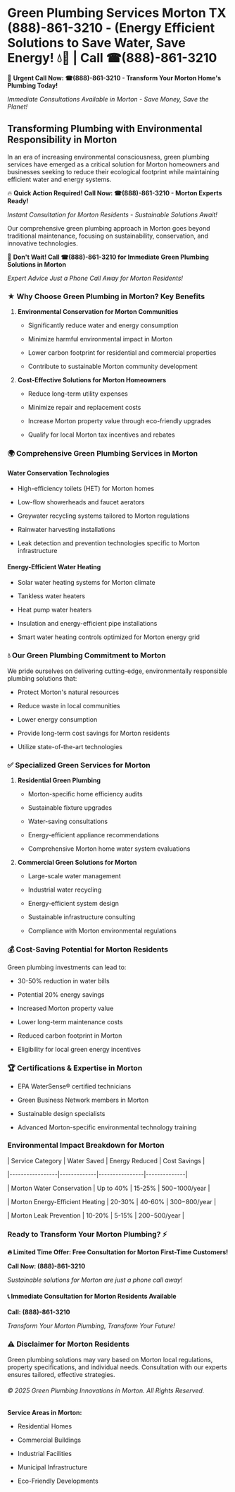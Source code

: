 # Green Plumbing Services Morton TX (888)-861-3210 - (Energy Efficient Solutions to Save Water, Save Energy! 💧🌿 | Call ☎(888)-861-3210

🚨 **Urgent Call Now: ☎(888)-861-3210 - Transform Your Morton Home's Plumbing Today!**
*Immediate Consultations Available in Morton - Save Money, Save the Planet!*

## Transforming Plumbing with Environmental Responsibility in Morton

In an era of increasing environmental consciousness, green plumbing services have emerged as a critical solution for Morton homeowners and businesses seeking to reduce their ecological footprint while maintaining efficient water and energy systems. 

🔥 **Quick Action Required! Call Now: ☎(888)-861-3210 - Morton Experts Ready!**
*Instant Consultation for Morton Residents - Sustainable Solutions Await!*

Our comprehensive green plumbing approach in Morton goes beyond traditional maintenance, focusing on sustainability, conservation, and innovative technologies.

🚨 **Don't Wait! Call ☎(888)-861-3210 for Immediate Green Plumbing Solutions in Morton**
*Expert Advice Just a Phone Call Away for Morton Residents!*

### ★ Why Choose Green Plumbing in Morton? Key Benefits

1. **Environmental Conservation for Morton Communities** 
   - Significantly reduce water and energy consumption
   - Minimize harmful environmental impact in Morton
   - Lower carbon footprint for residential and commercial properties
   - Contribute to sustainable Morton community development

2. **Cost-Effective Solutions for Morton Homeowners** 
   - Reduce long-term utility expenses
   - Minimize repair and replacement costs
   - Increase Morton property value through eco-friendly upgrades
   - Qualify for local Morton tax incentives and rebates

### 🌍 Comprehensive Green Plumbing Services in Morton

#### Water Conservation Technologies
- High-efficiency toilets (HET) for Morton homes
- Low-flow showerheads and faucet aerators
- Greywater recycling systems tailored to Morton regulations
- Rainwater harvesting installations
- Leak detection and prevention technologies specific to Morton infrastructure

#### Energy-Efficient Water Heating
- Solar water heating systems for Morton climate
- Tankless water heaters
- Heat pump water heaters
- Insulation and energy-efficient pipe installations
- Smart water heating controls optimized for Morton energy grid

### 💧 Our Green Plumbing Commitment to Morton

We pride ourselves on delivering cutting-edge, environmentally responsible plumbing solutions that:
- Protect Morton's natural resources
- Reduce waste in local communities
- Lower energy consumption
- Provide long-term cost savings for Morton residents
- Utilize state-of-the-art technologies

### ✅ Specialized Green Services for Morton

1. **Residential Green Plumbing**
   - Morton-specific home efficiency audits
   - Sustainable fixture upgrades
   - Water-saving consultations
   - Energy-efficient appliance recommendations
   - Comprehensive Morton home water system evaluations

2. **Commercial Green Solutions for Morton**
   - Large-scale water management
   - Industrial water recycling
   - Energy-efficient system design
   - Sustainable infrastructure consulting
   - Compliance with Morton environmental regulations

### 💰 Cost-Saving Potential for Morton Residents

Green plumbing investments can lead to:
- 30-50% reduction in water bills
- Potential 20% energy savings
- Increased Morton property value
- Lower long-term maintenance costs
- Reduced carbon footprint in Morton
- Eligibility for local green energy incentives

### 🏆 Certifications & Expertise in Morton

- EPA WaterSense® certified technicians
- Green Business Network members in Morton
- Sustainable design specialists
- Advanced Morton-specific environmental technology training

### Environmental Impact Breakdown for Morton

| Service Category | Water Saved | Energy Reduced | Cost Savings |
|-----------------|-------------|----------------|--------------|
| Morton Water Conservation | Up to 40% | 15-25% | $500-$1000/year |
| Morton Energy-Efficient Heating | 20-30% | 40-60% | $300-$800/year |
| Morton Leak Prevention | 10-20% | 5-15% | $200-$500/year |

### Ready to Transform Your Morton Plumbing? ⚡

**🔥 Limited Time Offer: Free Consultation for Morton First-Time Customers!**

**Call Now: (888)-861-3210**
*Sustainable solutions for Morton are just a phone call away!*

#### 📞 Immediate Consultation for Morton Residents Available

**Call: (888)-861-3210**
*Transform Your Morton Plumbing, Transform Your Future!*

### ⚠️ Disclaimer for Morton Residents

Green plumbing solutions may vary based on Morton local regulations, property specifications, and individual needs. Consultation with our experts ensures tailored, effective strategies.

###### © 2025 Green Plumbing Innovations in Morton. All Rights Reserved.

**Service Areas in Morton:** 
- Residential Homes
- Commercial Buildings
- Industrial Facilities
- Municipal Infrastructure
- Eco-Friendly Developments